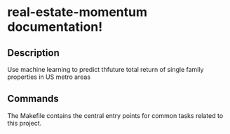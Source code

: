 # real-estate-momentum documentation!

## Description

Use machine learning to predict thfuture total return of single family properties in US metro areas

## Commands

The Makefile contains the central entry points for common tasks related to this project.

